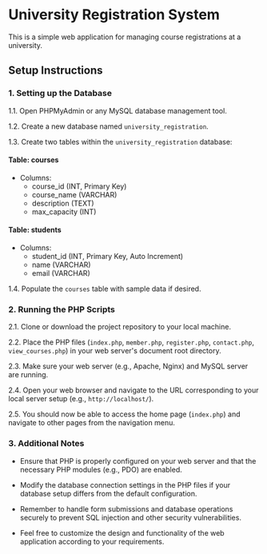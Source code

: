 # University Registration System

This is a simple web application for managing course registrations at a university.

## Setup Instructions

### 1. Setting up the Database

1.1. Open PHPMyAdmin or any MySQL database management tool.

1.2. Create a new database named `university_registration`.

1.3. Create two tables within the `university_registration` database:

#### Table: courses
- Columns:
    - course_id (INT, Primary Key)
    - course_name (VARCHAR)
    - description (TEXT)
    - max_capacity (INT)

#### Table: students
- Columns:
    - student_id (INT, Primary Key, Auto Increment)
    - name (VARCHAR)
    - email (VARCHAR)

1.4. Populate the `courses` table with sample data if desired.

### 2. Running the PHP Scripts

2.1. Clone or download the project repository to your local machine.

2.2. Place the PHP files (`index.php`, `member.php`, `register.php`, `contact.php`, `view_courses.php`) in your web server's document root directory.

2.3. Make sure your web server (e.g., Apache, Nginx) and MySQL server are running.

2.4. Open your web browser and navigate to the URL corresponding to your local server setup (e.g., `http://localhost/`).

2.5. You should now be able to access the home page (`index.php`) and navigate to other pages from the navigation menu.

### 3. Additional Notes

- Ensure that PHP is properly configured on your web server and that the necessary PHP modules (e.g., PDO) are enabled.

- Modify the database connection settings in the PHP files if your database setup differs from the default configuration.

- Remember to handle form submissions and database operations securely to prevent SQL injection and other security vulnerabilities.

- Feel free to customize the design and functionality of the web application according to your requirements.
